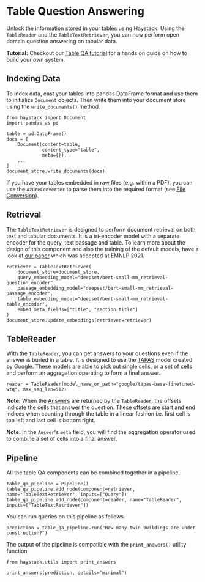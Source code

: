 # Table Question Answering

Unlock the information stored in your tables using Haystack.
Using the `TableReader` and the `TableTextRetriever`, you can now perform open domain question answering on tabular data.

<div className="max-w-xl bg-yellow-light-theme border-l-8 border-yellow-dark-theme px-6 pt-6 pb-4 my-4 rounded-md dark:bg-yellow-900">

**Tutorial:** Checkout our [Table QA tutorial](/tutorials/v1.2.0/table-qa) for a hands on guide on how to build your own system.

</div>

## Indexing Data

To index data, cast your tables into pandas DataFrame format and use them to initialize `Document` objects.
Then write them into your document store using the `write_documents()` method.

```
from haystack import Document
import pandas as pd

table = pd.DataFrame()
docs = [
    Document(content=table,
             content_type="table",
             meta={}),
    ...
]
document_store.write_documents(docs)
```

If you have your tables embedded in raw files (e.g. within a PDF), you can use the `AzureConverter` to parse them into the required format (see [File Conversion](/components/v1.2.0/preprocessing#file-conversion)).

## Retrieval

The `TableTextRetriever` is designed to perform document retrieval on both text and tabular documents.
It is a tri-encoder model with a separate encoder for the query, text passage and table.
To learn more about the design of this component and also the training of the default models,
have a look at [our paper](https://arxiv.org/abs/2108.04049) which was accepted at EMNLP 2021.

```
retriever = TableTextRetriever(
    document_store=document_store,
    query_embedding_model="deepset/bert-small-mm_retrieval-question_encoder",
    passage_embedding_model="deepset/bert-small-mm_retrieval-passage_encoder",
    table_embedding_model="deepset/bert-small-mm_retrieval-table_encoder",
    embed_meta_fields=["title", "section_title"]
)
document_store.update_embeddings(retriever=retriever)
```

## TableReader

With the `TableReader`, you can get answers to your questions even if the answer is buried in a table.
It is designed to use the [TAPAS](https://github.com/google-research/tapas) model created by Google.
These models are able to pick out single cells,
or a set of cells and perform an aggregation operating to form a final answer.

```
reader = TableReader(model_name_or_path="google/tapas-base-finetuned-wtq", max_seq_len=512)
```

<div className="max-w-xl bg-yellow-light-theme border-l-8 border-yellow-dark-theme px-6 pt-6 pb-4 my-4 rounded-md dark:bg-yellow-900">

**Note:** When the [Answers](/components/v1.2.0/primitives#answers) are returned by the `TableReader`,
the offsets indicate the cells that answer the question.
These offsets are start and end indices when counting through the table in a linear fashion
i.e. first cell is top left and last cell is bottom right.

</div>

<div className="max-w-xl bg-yellow-light-theme border-l-8 border-yellow-dark-theme px-6 pt-6 pb-4 my-4 rounded-md dark:bg-yellow-900">

**Note:** In the `Answer`'s `meta` field, you will find the aggregation operator used to combine a set of cells into a final answer.

</div>

## Pipeline

All the table QA components can be combined together in a pipeline.

```
table_qa_pipeline = Pipeline()
table_qa_pipeline.add_node(component=retriever, name="TableTextRetriever", inputs=["Query"])
table_qa_pipeline.add_node(component=reader, name="TableReader", inputs=["TableTextRetriever"])
```

You can run queries on this pipeline as follows.

```
prediction = table_qa_pipeline.run("How many twin buildings are under construction?")
```

The output of the pipeline is compatible with the `print_answers()` utility function

```
from haystack.utils import print_answers

print_answers(prediction, details="minimal")
```
